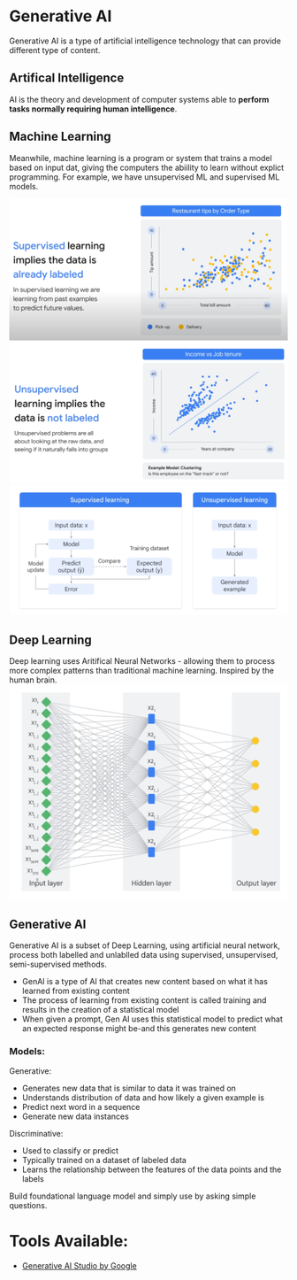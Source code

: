 # Generative AI

Generative AI is a type of artificial intelligence technology that can provide different type of content.

## Artifical Intelligence

AI is the theory and development of computer systems able to **perform tasks normally requiring human intelligence**.

## Machine Learning

Meanwhile, machine learning is a program or system that trains a model based on input dat, giving the computers the abiility to learn without explict programming. For example, we have unsupervised ML and supervised ML models.

![Supervised Learning ](image/1.png)
![Unsupervised Learning ](image/2.png)
![Summary ](image/3.png)

## Deep Learning

Deep learning uses Aritifical Neural Networks - allowing them to process more complex patterns than traditional machine learning. Inspired by the human brain.
![Summary ](image/4.png)

## Generative AI

Generative AI is a subset of Deep Learning, using artificial neural network, process both labelled and unlablled data using supervised, unsupervised, semi-supervised methods.

- GenAI is a type of AI that creates new content based on what it has learned from existing content
- The process of learning from existing content is called training and results in the creation of a statistical model
- When given a prompt, Gen AI uses this statistical model to predict what an expected response might be-and this generates new content

### Models:

Generative:

- Generates new data that is similar to data it was trained on
- Understands distribution of data and how likely a given example is
- Predict next word in a sequence
- Generate new data instances

Discriminative:

- Used to classify or predict
- Typically trained on a dataset of labeled data
- Learns the relationship between the features of the data points and the labels

Build foundational language model and simply use by asking simple questions.

# Tools Available:

- [Generative AI Studio by Google](https://cloud.google.com/generative-ai-studio)
